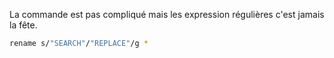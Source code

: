 La commande est pas compliqué mais les expression régulières c'est jamais la fête.

``` sh
rename s/"SEARCH"/"REPLACE"/g *
```

<!-- --- tags: linux -->